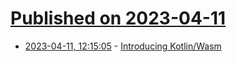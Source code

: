 # [Published on 2023-04-11](index.md)

* [2023-04-11, 12:15:05](https://lobste.rs/s/r7a59n/introducing_kotlin_wasm) - [Introducing Kotlin/Wasm](https://seb.deleuze.fr/introducing-kotlin-wasm/)

